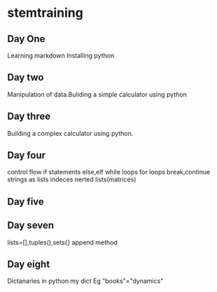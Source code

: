 # stemtraining
## Day One
Learning markdown Installing python
## Day two
 Manipulation of data.Buliding a simple calculator using python
## Day three
Building a complex calculator using python.
## Day four
control flow
if statements
else,elf
while loops
for loops
break,continue
strings as lists
indeces
nerted lists(matrices)

## Day five



## Day seven
lists=[],tuples(),sets{} 
append method


## Day eight
Dictanaries in python
my dict
Eg "books"="dynamics"

